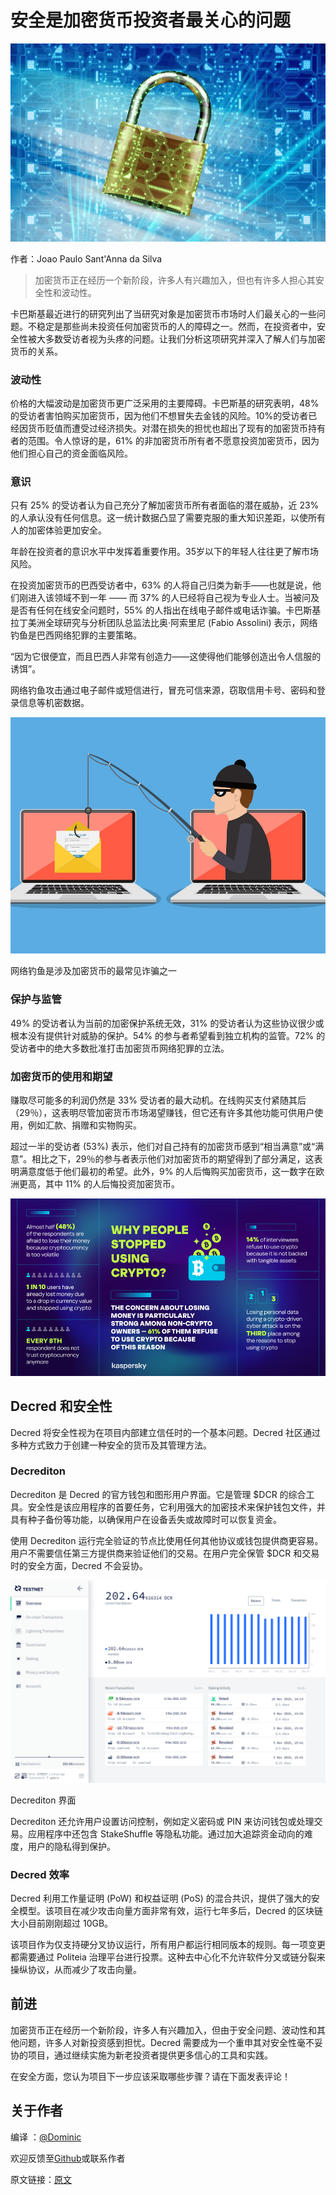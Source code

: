 # 安全是加密货币投资者最关心的问题

![](img/FAIL.png)

作者：Joao Paulo Sant'Anna da Silva

> 加密货币正在经历一个新阶段，许多人有兴趣加入，但也有许多人担心其安全性和波动性。

卡巴斯基最近进行的研究列出了当研究对象是加密货币市场时人们最关心的一些问题。不稳定是那些尚未投资任何加密货币的人的障碍之一。然而，在投资者中，安全性被大多数受访者视为头疼的问题。让我们分析这项研究并深入了解人们与加密货币的关系。

### 波动性

价格的大幅波动是加密货币更广泛采用的主要障碍。卡巴斯基的研究表明，48% 的受访者害怕购买加密货币，因为他们不想冒失去金钱的风险。10%的受访者已经因货币贬值而遭受过经济损失。对潜在损失的担忧也超出了现有的加密货币持有者的范围。令人惊讶的是，61% 的非加密货币所有者不愿意投资加密货币，因为他们担心自己的资金面临风险。

### 意识

只有 25% 的受访者认为自己充分了解加密货币所有者面临的潜在威胁，近 23% 的人承认没有任何信息。这一统计数据凸显了需要克服的重大知识差距，以使所有人的加密体验更加安全。

年龄在投资者的意识水平中发挥着重要作用。35岁以下的年轻人往往更了解市场风险。

在投资加密货币的巴西受访者中，63% 的人将自己归类为新手——也就是说，他们刚进入该领域不到一年 —— 而 37% 的人已经将自己视为专业人士。当被问及是否有任何在线安全问题时，55% 的人指出在线电子邮件或电话诈骗。卡巴斯基拉丁美洲全球研究与分析团队总监法比奥·阿索里尼 (Fabio Assolini) 表示，网络钓鱼是巴西网络犯罪的主要策略。

“因为它很便宜，而且巴西人非常有创造力——这使得他们能够创造出令人信服的诱饵”。

网络钓鱼攻击通过电子邮件或短信进行，冒充可信来源，窃取信用卡号、密码和登录信息等机密数据。

![](img/image-1.png)

网络钓鱼是涉及加密货币的最常见诈骗之一

### 保护与监管

49% 的受访者认为当前的加密保护系统无效，31% 的受访者认为这些协议很少或根本没有提供针对威胁的保护。54% 的参与者希望看到独立机构的监管。72% 的受访者中的绝大多数批准打击加密货币网络犯罪的立法。

### 加密货币的使用和期望

赚取尽可能多的利润仍然是 33% 受访者的最大动机。在线购买支付紧随其后（29％），这表明尽管加密货币市场渴望赚钱，但它还有许多其他功能可供用户使用，例如汇款、捐赠和实物购买。

超过一半的受访者 (53%) 表示，他们对自己持有的加密货币感到“相当满意”或“满意”。相比之下，29％的参与者表示他们对加密货币的期望得到了部分满足，这表明满意度低于他们最初的希望。此外，9% 的人后悔购买加密货币，这一数字在欧洲更高，其中 11% 的人后悔投资加密货币。

![](img/image-2.png)


## Decred 和安全性

Decred 将安全性视为在项目内部建立信任时的一个基本问题。Decred 社区通过多种方式致力于创建一种安全的货币及其管理方法。

### Decrediton

Decrediton 是 Decred 的官方钱包和图形用户界面。它是管理 $DCR 的综合工具。安全性是该应用程序的首要任务，它利用强大的加密技术来保护钱包文件，并具有种子备份等功能，以确保用户在设备丢失或故障时可以恢复资金。

使用 Decrediton 运行完全验证的节点比使用任何其他协议或钱包提供商更容易。用户不需要信任第三方提供商来验证他们的交易。在用户完全保管 $DCR 和交易时的安全方面，Decred 不会妥协。

![](img/image-3.png)

Decrediton 界面

Decrediton 还允许用户设置访问控制，例如定义密码或 PIN 来访问钱包或处理交易。应用程序中还包含 StakeShuffle 等隐私功能。通过加大追踪资金动向的难度，用户的隐私得到保护。

### Decred 效率

Decred 利用工作量证明 (PoW) 和权益证明 (PoS) 的混合共识，提供了强大的安全模型。该项目在减少攻击向量方面非常有效，运行七年多后，Decred 的区块链大小目前刚刚超过 10GB。

该项目作为仅支持硬分叉协议运行，所有用户都运行相同版本的规则。每一项变更都需要通过 Politeia 治理平台进行投票。这种去中心化不允许软件分叉或链分裂来操纵协议，从而减少了攻击向量。


## 前进

加密货币正在经历一个新阶段，许多人有兴趣加入，但由于安全问题、波动性和其他问题，许多人对新投资感到担忧。Decred 需要成为一个重申其对安全性毫不妥协的项目，通过继续实施为新老投资者提供更多信心的工具和实践。

在安全方面，您认为项目下一步应该采取哪些步骤？请在下面发表评论！


## 关于作者

编译 ：[@Dominic](https://twitter.com/wanbihou)

欢迎反馈至[Github](https://github.com/DominicTing)或联系作者

原文链接：[原文](https://www.decredmagazine.com/security-is-the-biggest-concern-of-those-who-invest-in-cryptocurrency/)



